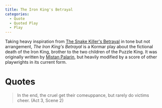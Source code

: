 ```yaml
---
title: The Iron King's Betrayal
categories:
  - Quote
  - Quoted Play
  - Play
---
```


Taking heavy inspiration from [The Snake Killer's Betrayal]() in tone but not arrangement, *The Iron King's Betrayal* is a Kormar play about the fictional death of the Iron King, brother to the two children of the Puzzle King. It was originally written by [Mistan Palarin](), but heavily modified by a score of other playwrights in its current form.

# Quotes

> In the end, the cruel get their comeuppance, but rarely do victims cheer. (Act 3, Scene 2)

